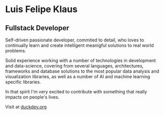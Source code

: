 # Luis Felipe Klaus
## Fullstack Developer

Self-driven passionate developer, commited to detail, who loves to continually learn and create intelligent meanigful solutions to real world problems. 

Solid experience working with a number of technologies in development and data-science, covering from several languages, architectures, frameworks and database solutions to the most popular data analysis and visualization libraries, as well as a number of AI and machine learning specific libraries. 

In that spirit I'm very excited to contribute with something that really impacts on people's lives.


Visit at [duckdev.org](http://www.duckdev.org)
